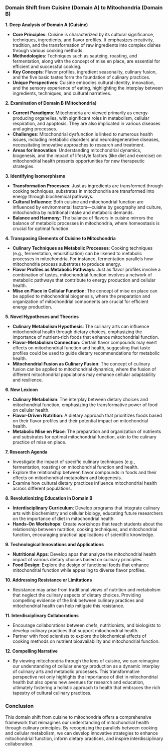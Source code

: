 ### Domain Shift from Cuisine (Domain A) to Mitochondria (Domain B)

**1. Deep Analysis of Domain A (Cuisine)**
   - **Core Principles**: Cuisine is characterized by its cultural significance, techniques, ingredients, and flavor profiles. It emphasizes creativity, tradition, and the transformation of raw ingredients into complex dishes through various cooking methods.
   - **Methodologies**: Techniques such as sautéing, roasting, and fermentation, along with the concept of mise en place, are essential for efficient and successful cooking.
   - **Key Concepts**: Flavor profiles, ingredient seasonality, culinary fusion, and the five basic tastes form the foundation of culinary practices.
   - **Unique Perspectives**: Cuisine embodies cultural identity, innovation, and the sensory experience of eating, highlighting the interplay between ingredients, techniques, and cultural narratives.

**2. Examination of Domain B (Mitochondria)**
   - **Current Paradigms**: Mitochondria are viewed primarily as energy-producing organelles, with significant roles in metabolism, cellular respiration, and apoptosis. They are also implicated in various diseases and aging processes.
   - **Challenges**: Mitochondrial dysfunction is linked to numerous health issues, including metabolic disorders and neurodegenerative diseases, necessitating innovative approaches to research and treatment.
   - **Areas for Innovation**: Understanding mitochondrial dynamics, biogenesis, and the impact of lifestyle factors (like diet and exercise) on mitochondrial health presents opportunities for new therapeutic strategies.

**3. Identifying Isomorphisms**
   - **Transformation Processes**: Just as ingredients are transformed through cooking techniques, substrates in mitochondria are transformed into energy through biochemical pathways.
   - **Cultural Influence**: Both cuisine and mitochondrial function are influenced by environmental factors—cuisine by geography and culture, mitochondria by nutritional intake and metabolic demands.
   - **Balance and Harmony**: The balance of flavors in cuisine mirrors the balance of metabolic processes in mitochondria, where homeostasis is crucial for optimal function.

**4. Transposing Elements of Cuisine to Mitochondria**
   - **Culinary Techniques as Metabolic Processes**: Cooking techniques (e.g., fermentation, emulsification) can be likened to metabolic processes in mitochondria. For instance, fermentation parallels how mitochondria process substrates to produce energy.
   - **Flavor Profiles as Metabolic Pathways**: Just as flavor profiles involve a combination of tastes, mitochondrial function involves a network of metabolic pathways that contribute to energy production and cellular health.
   - **Mise en Place in Cellular Function**: The concept of mise en place can be applied to mitochondrial biogenesis, where the preparation and organization of mitochondrial components are crucial for efficient energy production.

**5. Novel Hypotheses and Theories**
   - **Culinary Metabolism Hypothesis**: The culinary arts can influence mitochondrial health through dietary choices, emphasizing the importance of nutrient-rich foods that enhance mitochondrial function.
   - **Flavor-Metabolism Connection**: Certain flavor compounds may exert effects on mitochondrial function and health, suggesting that taste profiles could be used to guide dietary recommendations for metabolic health.
   - **Mitochondrial Fusion as Culinary Fusion**: The concept of culinary fusion can be applied to mitochondrial dynamics, where the fusion of different mitochondrial populations may enhance cellular adaptability and resilience.

**6. New Lexicon**
   - **Culinary Metabolism**: The interplay between dietary choices and mitochondrial function, emphasizing the transformative power of food on cellular health.
   - **Flavor-Driven Nutrition**: A dietary approach that prioritizes foods based on their flavor profiles and their potential impact on mitochondrial health.
   - **Metabolic Mise en Place**: The preparation and organization of nutrients and substrates for optimal mitochondrial function, akin to the culinary practice of mise en place.

**7. Research Agenda**
   - Investigate the impact of specific culinary techniques (e.g., fermentation, roasting) on mitochondrial function and health.
   - Explore the relationship between flavor compounds in foods and their effects on mitochondrial metabolism and biogenesis.
   - Examine how cultural dietary practices influence mitochondrial health across different populations.

**8. Revolutionizing Education in Domain B**
   - **Interdisciplinary Curriculum**: Develop programs that integrate culinary arts with biochemistry and cellular biology, educating future researchers on the importance of diet in mitochondrial health.
   - **Hands-On Workshops**: Create workshops that teach students about the relationship between nutrition, cooking techniques, and mitochondrial function, encouraging practical applications of scientific knowledge.

**9. Technological Innovations and Applications**
   - **Nutritional Apps**: Develop apps that analyze the mitochondrial health impact of various dietary choices based on culinary principles.
   - **Food Design**: Explore the design of functional foods that enhance mitochondrial function while appealing to diverse flavor profiles.

**10. Addressing Resistance or Limitations**
   - Resistance may arise from traditional views of nutrition and metabolism that neglect the culinary aspects of dietary choices. Providing compelling evidence of the link between culinary practices and mitochondrial health can help mitigate this resistance.

**11. Interdisciplinary Collaborations**
   - Encourage collaborations between chefs, nutritionists, and biologists to develop culinary practices that support mitochondrial health.
   - Partner with food scientists to explore the biochemical effects of cooking methods on nutrient bioavailability and mitochondrial function.

**12. Compelling Narrative**
   - By viewing mitochondria through the lens of cuisine, we can reimagine our understanding of cellular energy production as a dynamic interplay of culinary arts and metabolic processes. This transformative perspective not only highlights the importance of diet in mitochondrial health but also opens new avenues for research and education, ultimately fostering a holistic approach to health that embraces the rich tapestry of cultural culinary practices.

### Conclusion
This domain shift from cuisine to mitochondria offers a comprehensive framework that reimagines our understanding of mitochondrial health through culinary principles. By recognizing the parallels between cooking and cellular metabolism, we can develop innovative strategies to enhance mitochondrial function, inform dietary practices, and inspire interdisciplinary collaboration.